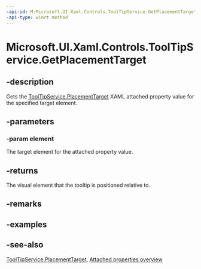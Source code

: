 ```yaml
---
-api-id: M:Microsoft.UI.Xaml.Controls.ToolTipService.GetPlacementTarget(Microsoft.UI.Xaml.DependencyObject)
-api-type: winrt method
---
```


<!-- Method syntax
public Windows.UI.Xaml.UIElement GetPlacementTarget(Windows.UI.Xaml.DependencyObject element)
-->

# Microsoft.UI.Xaml.Controls.ToolTipService.GetPlacementTarget

## -description
Gets the [ToolTipService.PlacementTarget](tooltipservice_placementtarget.md) XAML attached property value for the specified target element.



## -parameters
### -param element
The target element for the attached property value.

## -returns
The visual element that the tooltip is positioned relative to.

## -remarks

## -examples

## -see-also

[ToolTipService.PlacementTarget](tooltipservice_placementtarget.md), [Attached properties overview](/windows/uwp/xaml-platform/attached-properties-overview)

